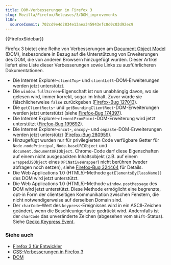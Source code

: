 ```yaml
---
title: DOM-Verbesserungen in Firefox 3
slug: Mozilla/Firefox/Releases/3/DOM_improvements
l10n:
  sourceCommit: 702cd9e4d2834e13aea345943efc8d0c03d92ec9
---
```


{{FirefoxSidebar}}

Firefox 3 bietet eine Reihe von Verbesserungen am [Document Object Model](/de/docs/Web/API/Document_Object_Model) (DOM), insbesondere in Bezug auf die Unterstützung von Erweiterungen des DOM, die von anderen Browsern hinzugefügt wurden. Dieser Artikel liefert eine Liste dieser Verbesserungen sowie Links zu ausführlicheren Dokumentationen.

- Die Internet Explorer-`clientTop`- und `clientLeft`-DOM-Erweiterungen werden jetzt unterstützt.
- Die `window.fullScreen`-Eigenschaft ist nun unabhängig davon, wo sie gelesen wird, immer korrekt, sogar im Inhalt. Zuvor würde sie fälschlicherweise `false` zurückgeben ([Firefox-Bug 127013](https://bugzil.la/127013)).
- Die `getClientRects`- und `getBoundingClientRect`-DOM-Erweiterungen werden jetzt unterstützt (siehe [Firefox-Bug 174397](https://bugzil.la/174397)).
- Die Internet Explorer-`elementFromPoint`-DOM-Erweiterung wird jetzt unterstützt ([Firefox-Bug 199692](https://bugzil.la/199692)).
- Die Internet Explorer-`oncut`-, `oncopy`- und `onpaste`-DOM-Erweiterungen werden jetzt unterstützt ([Firefox-Bug 280959](https://bugzil.la/280959)).
- Hinzugefügt wurden nur für privilegierten Code verfügbare Getter für `Node.nodePrincipal`, `Node.baseURIObject` und `document.documentURIObject`. Chrome-Code darf diese Eigenschaften auf einem nicht ausgepackten Inhaltsobjekt (z.B. auf einem `wrappedJSObject` eines `XPCNativeWrapper`) nicht berühren (weder abfragen noch setzen), siehe [Firefox-Bug 324464](https://bugzil.la/324464) für Details.
- Die Web Applications 1.0 (HTML5)-Methode `getElementsByClassName()` des DOM wird jetzt unterstützt.
- Die Web Applications 1.0 (HTML5)-Methode `window.postMessage` des DOM wird jetzt unterstützt. Diese Methode ermöglicht eine begrenzte, opt-in Form der clientseitigen Kommunikation zwischen Fenstern, die nicht notwendigerweise auf derselben Domain sind.
- Der `charCode`-Wert des `keypress`-Ereignisses wird in ein ASCII-Zeichen geändert, wenn die Beschleunigertaste gedrückt wird. Andernfalls ist der `charCode` das unveränderte Zeichen (abgesehen vom `Shift`-Status). Siehe [Gecko Keypress Event](/en-US/Gecko_Keypress_Event).

### Siehe auch

- [Firefox 3 für Entwickler](/de/docs/Mozilla/Firefox/Releases/3)
- [CSS-Verbesserungen in Firefox 3](/de/docs/CSS_improvements_in_Firefox_3)
- [DOM](/de/docs/Web/API/Document_Object_Model)
